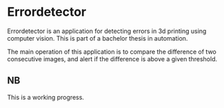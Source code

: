 # Errordetector

Errordetector is an application for detecting errors in 3d printing using computer vision.
This is part of a bachelor thesis in automation.

The main operation of this application is to compare the difference of two consecutive images, and alert if the difference is above a given threshold.

## NB
This is a working progress.
